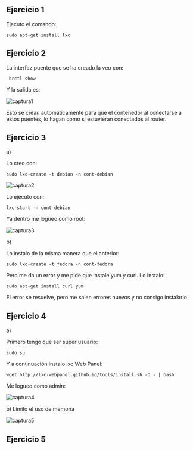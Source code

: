 Ejercicio 1
-----------

Ejecuto el comando:

    sudo apt-get install lxc
    

Ejercicio 2
-----------

La interfaz puente que se ha creado la veo con:

     brctl show
     
Y la salida es:

![captura1](https://dl.dropbox.com/s/bevwg3vjjm14lpv/interfaces-puente.png)

Esto se crean automaticamente para que el contenedor al conectarse a estos puentes, lo hagan como si estuvieran conectados
al router.

Ejercicio 3
-----------

a)

Lo creo con:

    sudo lxc-create -t debian -n cont-debian

![captura2](https://dl.dropbox.com/s/6zj4rckzer01p4c/contenedor-debian.png)

Lo ejecuto con:

    lxc-start -n cont-debian
    
Ya dentro me logueo como root:

![captura3](https://dl.dropbox.com/s/ermtxzv1mwg6w3y/cont-debian-ejecuta.png)

b)

Lo instalo de la misma manera que el anterior:

    sudo lxc-create -t fedora -n cont-fedora

Pero me da un error y me pide que instale yum y curl. Lo instalo:

    sudo apt-get install curl yum
    
El error se resuelve, pero me salen errores nuevos y no consigo instalarlo

Ejercicio 4
-----------

a)

Primero tengo que ser super usuario:

    sudo su

Y a continuación instalo lxc Web Panel:

    wget http://lxc-webpanel.github.io/tools/install.sh -O - | bash
    

Me logueo como admin:

![captura4](https://dl.dropbox.com/s/z03he22imjylvlh/webpanel.png)

b) Limito el uso de memoria

![captura5](https://dl.dropbox.com/s/lo3kau5m150gid4/restringirMemoria.png)

Ejercicio 5
-----------



